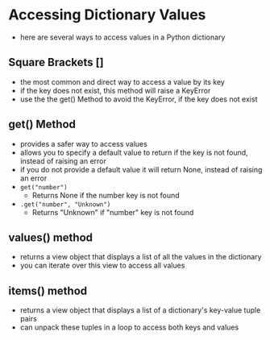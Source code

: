 # Accessing Dictionary Values
- here are several ways to access values in a Python dictionary


## Square Brackets []
- the most common and direct way to access a value by its key
- if the key does not exist, this method will raise a KeyError
- use the the get() Method to avoid the KeyError, if the key does not exist


## get() Method
- provides a safer way to access values
- allows you to specify a default value to return if the key is not found, instead of raising an error
- if you do not provide a default value it will return None, instead of raising an error
- `get("number")`
    - Returns None if the number key is not found
- `.get("number", "Unknown")`
    - Returns "Unknown" if "number" key is not found


## values() method
- returns a view object that displays a list of all the values in the dictionary
- you can iterate over this view to access all values

## items() method
- returns a view object that displays a list of a dictionary's key-value tuple pairs
- can unpack these tuples in a loop to access both keys and values